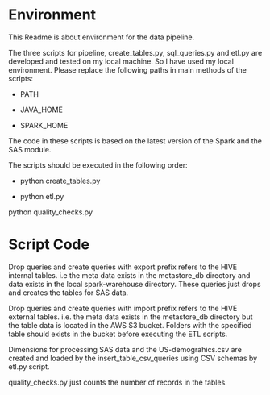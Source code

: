 # Environment
This Readme is about environment for the data pipeline.

The three scripts for pipeline, create_tables.py, sql_queries.py and etl.py are developed and tested on my local machine. So I have used my local environment. Please replace the following paths in main methods of the scripts:

* PATH

* JAVA_HOME

* SPARK_HOME

The code in these scripts is based on the latest version of the Spark  and the SAS module.

The scripts should be executed in the following order:

* python create_tables.py

* python etl.py

python quality_checks.py

# Script Code

Drop queries and create queries with export prefix refers to the HIVE internal tables. i.e  the meta data exists in the metastore_db directory and data exists in the local spark-warehouse directory. These queries just drops and creates the tables for SAS data.

Drop queries and create queries with import prefix refers to the HIVE external tables. i.e. the meta data exists in the metastore_db directory but the table data is located in the AWS S3 bucket. Folders with the specified table should exists in the bucket before executing the ETL scripts.

Dimensions for processing SAS data and the US-demograhics.csv are created and loaded by the insert_table_csv_queries using CSV schemas by etl.py script.

quality_checks.py just counts the number of records in the tables.


